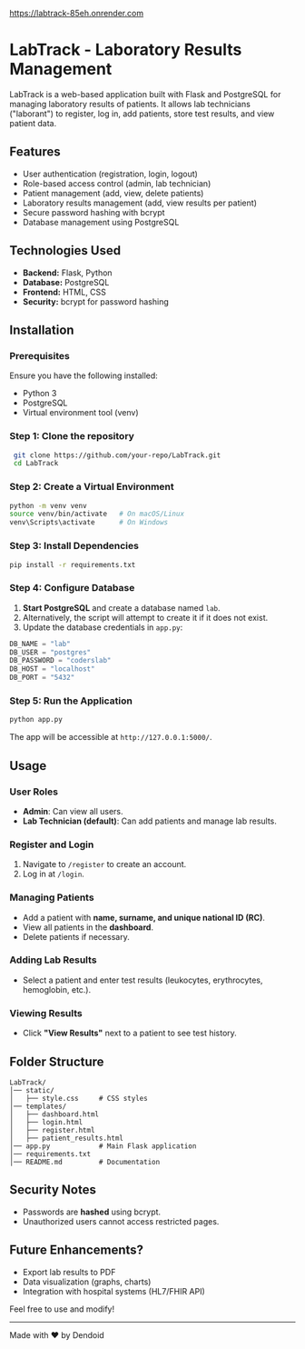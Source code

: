 https://labtrack-85eh.onrender.com


# LabTrack - Laboratory Results Management

LabTrack is a web-based application built with Flask and PostgreSQL for managing laboratory results of patients. It allows lab technicians ("laborant") to register, log in, add patients, store test results, and view patient data.

## Features
- User authentication (registration, login, logout)
- Role-based access control (admin, lab technician)
- Patient management (add, view, delete patients)
- Laboratory results management (add, view results per patient)
- Secure password hashing with bcrypt
- Database management using PostgreSQL

## Technologies Used
- **Backend:** Flask, Python
- **Database:** PostgreSQL
- **Frontend:** HTML, CSS
- **Security:** bcrypt for password hashing

## Installation

### Prerequisites
Ensure you have the following installed:
- Python 3
- PostgreSQL
- Virtual environment tool (venv)

### Step 1: Clone the repository
```sh
 git clone https://github.com/your-repo/LabTrack.git
 cd LabTrack
```

### Step 2: Create a Virtual Environment
```sh
python -m venv venv
source venv/bin/activate   # On macOS/Linux
venv\Scripts\activate      # On Windows
```

### Step 3: Install Dependencies
```sh
pip install -r requirements.txt
```

### Step 4: Configure Database
1. **Start PostgreSQL** and create a database named `lab`.
2. Alternatively, the script will attempt to create it if it does not exist.
3. Update the database credentials in `app.py`:
```python
DB_NAME = "lab"
DB_USER = "postgres"
DB_PASSWORD = "coderslab"
DB_HOST = "localhost"
DB_PORT = "5432"
```

### Step 5: Run the Application
```sh
python app.py
```

The app will be accessible at `http://127.0.0.1:5000/`.

## Usage

### User Roles
- **Admin**: Can view all users.
- **Lab Technician (default)**: Can add patients and manage lab results.

### Register and Login
1. Navigate to `/register` to create an account.
2. Log in at `/login`.

### Managing Patients
- Add a patient with **name, surname, and unique national ID (RC)**.
- View all patients in the **dashboard**.
- Delete patients if necessary.

### Adding Lab Results
- Select a patient and enter test results (leukocytes, erythrocytes, hemoglobin, etc.).

### Viewing Results
- Click **"View Results"** next to a patient to see test history.

## Folder Structure
```
LabTrack/
│── static/
│   ├── style.css     # CSS styles
│── templates/
│   ├── dashboard.html
│   ├── login.html
│   ├── register.html
│   ├── patient_results.html
│── app.py            # Main Flask application
│── requirements.txt
│── README.md         # Documentation
```

## Security Notes
- Passwords are **hashed** using bcrypt.
- Unauthorized users cannot access restricted pages.

## Future Enhancements?
- Export lab results to PDF
- Data visualization (graphs, charts)
- Integration with hospital systems (HL7/FHIR API)


Feel free to use and modify!

---
Made with ❤️ by Dendoid

